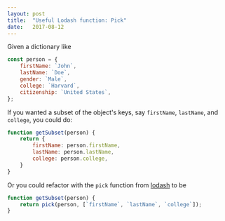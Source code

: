```yaml
---
layout: post
title:  "Useful Lodash function: Pick"
date:   2017-08-12
---
```


Given a dictionary like
```js
const person = {
	firstName: `John`,
	lastName: `Doe`,
	gender: `Male`,
	college: `Harvard`,
	citizenship: `United States`,
};
```

If you wanted a subset of the object's keys, say `firstName`, `lastName`, and `college`, 
you could do:
```js
function getSubset(person) {
	return {
		firstName: person.firstName, 
		lastName: person.lastName, 
		college: person.college,
	}
}
```

Or you could refactor with the `pick` function from 
[lodash](https://lodash.com/docs/4.17.4#pick) to be
```js
function getSubset(person) {
	return pick(person, [`firstName`, `lastName`, `college`]);
}
```



























